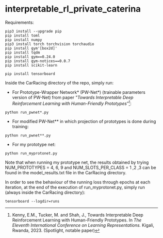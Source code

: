 # interpretable_rl_private_caterina


Requirements:
```
pip3 install --upgrade pip
pip install toml
pip install numpy
pip3 install torch torchvision torchaudio
pip install gym'[box2d]'
pip install tqdm
pip install gym==0.24.0
pip install gym-notices==0.0.7
pip install scikit-learn

pip install tensorboard
```
Inside the CarRacing directory of the repo, simply run:

- For Prototype-Wrapper Network* (PW-Net*) (trainable parameters version of PW-Net) from paper *"Towards Interpretable Deep Reinforcement Learning with Human-Friendly Prototypes"*[^1]:
```
python run_pwnet*.py
```

- For modified PW-Net** in which projection of prototypes is done during training:
```
python run_pwnet**.py
```

- For my prototype net:
```
python run_myprotonet.py
```
Note that when running my prototype net, the results obtained by trying NUM_PROTOTYPES = 4, 6, 9 and NUM_SLOTS_PER_CLASS = 1 ,2 ,3 can be found in the model_results.txt file in the CarRacing directory.

In order to see the behaviour of the running loss through epochs at each iteration, at the end of the execution of run_myprotonet.py, simply run (always inside the CarRacing directory):
```
tensorboard --logdir=runs
```

[^1]: Kenny, E.M., Tucker, M. and Shah, J., Towards Interpretable Deep Reinforcement Learning with Human-Friendly Prototypes. In *The Eleventh International Conference on Learning Representations.* Kigali, Rwanda, 2023. (Spotlight, notable paper)
